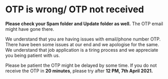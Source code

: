 # OTP is wrong/ OTP not received

**Please check your Spam folder and Update folder as well.** The OTP email might have gone there.

We understand that you are having issues with email/phone number OTP. There have been some issues at our end and we apologise for the same. We understand that job application is a tiring process and we appreciate you being patient with us.  
  
Please be patient the OTP might be delayed by some time. If you do not receive the OTP in **20 minutes**, please try after  **12 PM, 7th April 2021.**

